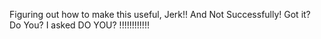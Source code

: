 Figuring out how to make this useful, Jerk!! And Not Successfully! Got it? Do You? I asked DO YOU? !!!!!!!!!!!!
